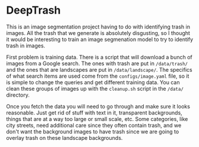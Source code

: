 # DeepTrash

This is an image segmentation project having to do with identifying 
trash in images.  All the trash that we generate is absolutely disgusting,
so I thought it would be interesting to train an image segmenation model
to try to identify trash in images.  

First problem is training data. There is a script that will download 
a bunch of images from a Google search.  The ones with trash are put
in `/data/trash/` and the ones that are landscapes are put in 
`/data/landscape/`.  The specifics of what search items are used come 
from the `configs/image.yaml` file, so it is simple to change the queries and
get different training data.  You can clean these groups of images 
up with the `cleanup.sh` script in the `/data/` directory.

Once you fetch the data you will need to go through and make sure it 
looks reasonable.  Just get rid of stuff with text in it, transparent
backgrounds, things that are at a way too large or small scale, etc.  Some
categories, like city streets, need additional care since they often 
contain trash, and we don't want the background images to have trash since
we are going to overlay trash on these landscape backgrounds.


